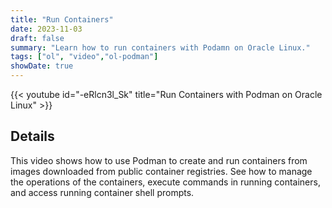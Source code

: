 ```yaml
---
title: "Run Containers"
date: 2023-11-03
draft: false
summary: "Learn how to run containers with Podamn on Oracle Linux."
tags: ["ol", "video","ol-podman"]
showDate: true
---
```


{{< youtube id="-eRlcn3l_Sk" title="Run Containers with Podman on Oracle Linux" >}}

## Details

This video shows how to use Podman to create and run containers from images downloaded from public container registries. See how to manage the operations of the containers, execute commands in running containers, and access running container shell prompts.
